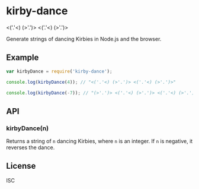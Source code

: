 kirby-dance
===========

<('.'<) (>'.')> <('.'<) (>'.')>

Generate strings of dancing Kirbies in Node.js and the browser.

Example
-------

```js
var kirbyDance = require('kirby-dance');

console.log(kirbyDance(4)); // "<('.'<) (>'.')> <('.'<) (>'.')>"

console.log(kirbyDance(-7)); // "(>'.')> <('.'<) (>'.')> <('.'<) (>'.')> <('.'<) (>'.')>"
```


API
---

### kirbyDance(n) ###

Returns a string of `n` dancing Kirbies, where `n` is an integer. If `n` is negative, it reverses the dance.


License
-------

ISC
